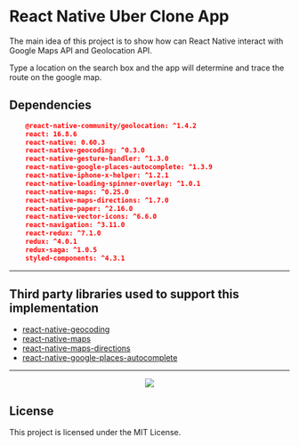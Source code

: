 # React Native Uber Clone App

The main idea of this project is to show how can React Native interact with Google Maps API and Geolocation API.

Type a location on the search box and the app will determine and trace the route on the google map.


## Dependencies
```json
    @react-native-community/geolocation: ^1.4.2
    react: 16.8.6
    react-native: 0.60.3
    react-native-geocoding: ^0.3.0
    react-native-gesture-handler: ^1.3.0
    react-native-google-places-autocomplete: ^1.3.9
    react-native-iphone-x-helper: ^1.2.1
    react-native-loading-spinner-overlay: ^1.0.1
    react-native-maps: ^0.25.0
    react-native-maps-directions: ^1.7.0
    react-native-paper: ^2.16.0
    react-native-vector-icons: ^6.6.0
    react-navigation: ^3.11.0
    react-redux: ^7.1.0
    redux: ^4.0.1
    redux-saga: ^1.0.5
    styled-components: ^4.3.1
```

---

## Third party libraries used to support this implementation

- [react-native-geocoding](https://github.com/marlove/react-native-geocoding)
- [react-native-maps](https://github.com/react-native-community/react-native-maps)
- [react-native-maps-directions](https://github.com/bramus/react-native-maps-directions)
- [react-native-google-places-autocomplete](https://github.com/FaridSafi/react-native-google-places-autocomplete)

---

<p align="center">
  <img src="https://github.com/devrdias/clone-uber/blob/master/src/demo/demoUber.gif">
</p>


## License

This project is licensed under the MIT License.
